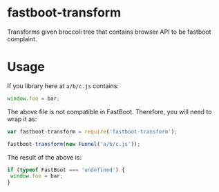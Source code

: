 # fastboot-transform
Transforms given broccoli tree that contains browser API to be fastboot complaint.

# Usage
If you library here at `a/b/c.js` contains:
```js
window.foo = bar;
```

The above file is not compatible in FastBoot. Therefore, you will need to wrap it as:

```js
var fastboot-transform = require('fastboot-transform');

fastboot-transform(new Funnel('a/b/c.js'));
```

The result of the above is:
```js
if (typeof FastBoot === 'undefined') {
 window.foo = bar;
}
```
